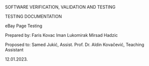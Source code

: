 SOFTWARE VERIFICATION, VALIDATION AND TESTING
 
 
TESTING DOCUMENTATION 
 
eBay Page Testing 
 
 
Prepared by: Faris Kovac Iman Lukomirak Mirsad Hadzic 
 
 
Proposed to:  Samed Jukić, Assist. Prof. Dr. Aldin Kovačević, Teaching Assistant 
 
 
 
 
 
 
 
 
12.01.2023. 
 
 
